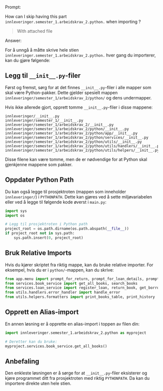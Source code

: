 Prompt:

How can I skip having this part `innleveringer.semester_1.arbeidskrav_2.python.` when importing ?

> With attached file

Answer:

For å unngå å måtte skrive hele stien `innleveringer.semester_1.arbeidskrav_2.python.` hver gang du importerer, kan du gjøre følgende:

## Legg til `__init__.py`-filer

Først og fremst, sørg for at det finnes `__init__.py`-filer i alle mapper som skal være Python-pakker. Dette gjelder spesielt mappen `innleveringer/semester_1/arbeidskrav_2/python/` og dens undermapper.

Hvis ikke allerede gjort, opprett tomme `__init__.py`-filer i disse mappene:

```
innleveringer/__init__.py
innleveringer/semester_1/__init__.py
innleveringer/semester_1/arbeidskrav_2/__init__.py
innleveringer/semester_1/arbeidskrav_2/python/__init__.py
innleveringer/semester_1/arbeidskrav_2/python/app/__init__.py
innleveringer/semester_1/arbeidskrav_2/python/services/__init__.py
innleveringer/semester_1/arbeidskrav_2/python/utils/__init__.py
innleveringer/semester_1/arbeidskrav_2/python/utils/handlers/__init__.py
innleveringer/semester_1/arbeidskrav_2/python/utils/helpers/__init__.py
```

Disse filene kan være tomme, men de er nødvendige for at Python skal gjenkjenne mappene som pakker.

## Oppdater Python Path

Du kan også legge til prosjektroten (mappen som inneholder `innleveringer/`) i `PYTHONPATH`. Dette kan gjøres ved å sette miljøvariabelen eller ved å legge til følgende kode øverst i `main.py`:

```python
import sys
import os

# Legg til prosjektroten i Python path
project_root = os.path.dirname(os.path.abspath(__file__))
if project_root not in sys.path:
    sys.path.insert(0, project_root)
```

## Bruk Relative Imports

Hvis du kjører skriptet fra riktig mappe, kan du bruke relative importer. For eksempel, hvis du er i `python/`-mappen, kan du skrive:

```python
from app.menu import prompt_for_return, prompt_for_loan_details, prompt_for_history
from services.book_service import get_all_books, search_books
from services.loan_service import register_loan, return_book, get_borrower_history
from utils.handlers.error_handler import handle_error
from utils.helpers.formatters import print_books_table, print_history
```

## Opprett en Alias-import

En annen løsning er å opprette en alias-import i toppen av filen din:

```python
import innleveringer.semester_1.arbeidskrav_2.python as myproject

# Deretter kan du bruke:
myproject.services.book_service.get_all_books()
```

## Anbefaling

Den enkleste løsningen er å sørge for at `__init__.py`-filer eksisterer og kjøre programmet ditt fra prosjektroten med riktig `PYTHONPATH`. Da kan du importere direkte uten hele stien.
